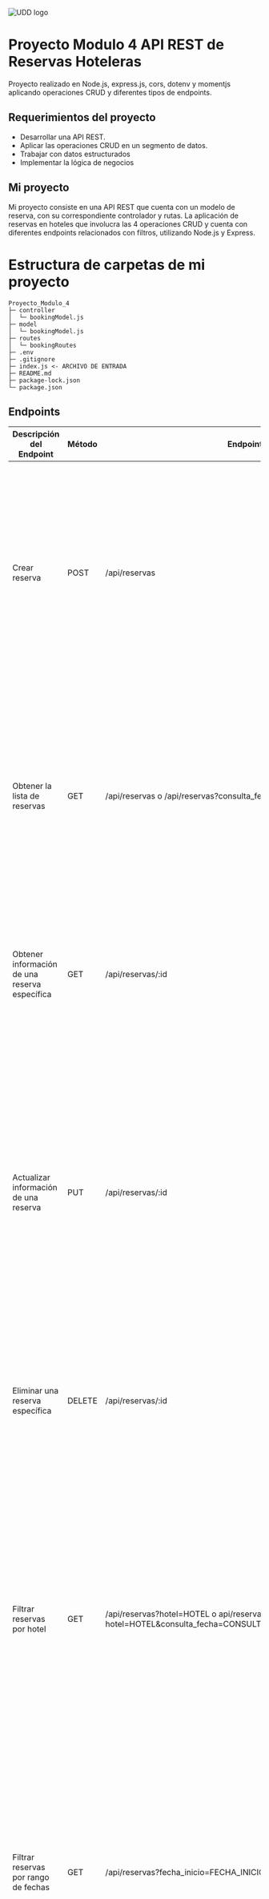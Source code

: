 ![UDD logo](https://github.com/EdduOlv/Proyecto-_Modulo1/assets/156525513/2c9572c9-af59-4edd-a716-f23cc96296b4)


# Proyecto Modulo 4 API REST de Reservas Hoteleras

Proyecto realizado en Node.js, express.js, cors, dotenv y momentjs aplicando operaciones CRUD y diferentes tipos de endpoints.

## Requerimientos del proyecto

 - Desarrollar una API REST.
 - Aplicar las operaciones CRUD en un segmento de datos.
 - Trabajar con datos estructurados
 - Implementar la lógica de negocios

## Mi proyecto

Mi proyecto consiste en una API REST que cuenta con un modelo de reserva, con su correspondiente controlador y rutas.
La aplicación de reservas en hoteles que involucra las 4 operaciones CRUD y cuenta con diferentes endpoints relacionados con filtros, utilizando Node.js y Express.

# Estructura de carpetas de mi proyecto

```
Proyecto_Modulo_4
├─ controller
│  └─ bookingModel.js    
├─ model
│  └─ bookingModel.js 
├─ routes
│  └─ bookingRoutes
├─ .env
├─ .gitignore     
├─ index.js <- ARCHIVO DE ENTRADA
├─ README.md
├─ package-lock.json
└─ package.json

```

## Endpoints 

|Descripción del Endpoint|	Método|	Endpoint|	Información del endpoint|
|-----------------------|----------|----------|-------------|
|Crear reserva	| POST| 	/api/reservas| Este endpoint verifica previamente si existe algún otro usuario con el mismo número o correo, además asegura que las fechas ingresadas sean validas Ej: si están de entrada y salida están revés y si el número de huéspedes corresponde con el tipo de habitación.|
|Obtener la lista de reservas|	GET|	/api/reservas o /api/reservas?consulta_fecha=CONSULTA_FECHA| Este endponit retorna todas las reservas realizadas, y de forma opcional se puede ingresar además una fecha de consulta con el formato "DD-MM-YYYY" para hacer una búsqueda de todas las reservas con fecha de ingreso definida en la query.|
|Obtener información de una reserva específica	|GET|	/api/reservas/:id| Este endponit requiere ingresar como parámetro el id de una reserva para hacer una búsqueda y retorna en la respuesta toda la información de la misma.|
|Actualizar información de una reserva|	PUT|	/api/reservas/:id| Este endponit requiere ingresar como parámetro el id de una reserva para hacer una búsqueda y actualiza la información de la misma añadiendo los cambios escritos en el body, además verifica previamente si existe algún otro usuario con el mismo número o correo, que las fechas ingresadas sean validas y si el número de huéspedes corresponde con el tipo de habitación.|
|Eliminar una reserva específica	|DELETE|	/api/reservas/:id| Este endponit requiere ingresar como parámetro el id de una reserva para hacer una búsqueda y borra la información de la misma.|
|Filtrar reservas por hotel|	GET|	/api/reservas?hotel=HOTEL o api/reservas?hotel=HOTEL&consulta_fecha=CONSULTA_FECHA| Este endponit requiere ingresar una query que indique el nombre del hotel para retornar todas las reservas hechas en dicho hotel, y de forma opcional se puede ingresar además una fecha de consulta con el formato "DD-MM-YYYY" para hacer una búsqueda de todas las reservas del hotel escrito anteriormente, con fecha de ingreso en el mes que fue definido en la query|
|Filtrar reservas por rango de fechas|	GET|	/api/reservas?fecha_inicio=FECHA_INICIO&fecha_fin=FECHA_FIN| Este endponit requiere ingresar una fecha de inicio y otra de fin con el formato "DD-MM-YYYY" para hacer una búsqueda de todas las reservas con fecha de ingreso en el rango de fechas que fue definido en la query.|
|Filtrar reservas por tipo de habitación|	GET|	/api/reservas?tipo_habitacion=TIPO_HABITACION o /api/reservas?tipo_habitacion=TIPO_HABITACION&consulta_fecha=CONSULTA_FECHA|Este endponit requiere ingresar una query que indique el tipo de habitacion para retornar todas las reservas hechas en dicho tipo de habitacion, y de forma opcional se puede ingresar además una fecha de consulta con el formato "DD-MM-YYYY" para hacer una búsqueda de todas las reservas del tipo de habitacion escrito anteriormente, con fecha de ingreso en el mes que fue definido en la query.|
|Filtrar reservas por estado|	GET|	/api/reservas?estado=ESTADO o /api/reservas?estado=ESTADO&consulta_fecha=CONSULTA_FECHA| Este endponit requiere ingresar una query que indique el estado de pago de la reserva para retornar todas las reservas con el estado ingresado (pagado o pendiente), y de forma opcional se puede ingresar además una fecha de consulta con el formato "DD-MM-YYYY" para hacer una búsqueda de todas las reservas con el estado ingresado, con fecha de ingreso en el mes que fue definido en la query.|
|Filtrar reservas por número de huéspedes|	GET|	/api/reservas?num_huespedes=NUM_HUESPEDES o /api/reservas?num_huespedes=NUM_HUESPEDES&consulta_fecha=CONSULTA_FECHA| Este endponit requiere ingresar una query que indique el número de huéspedes para retornar todas las reservas que cuenten con dicha cantidad de personas, y de forma opcional se puede ingresar además una fecha de consulta con el formato "DD-MM-YYYY" para hacer una búsqueda de todas las reservas con el número de huéspedes ingresado, con fecha de ingreso en el mes que fue definido en la query.|


## Configuracion de variables de entorno

```
PORT=3001

```

## Estructura para crear una reserva

```
{
  "hotel": "Paraiso",
  "numGuests": "4",
  "roomCategory": "doble",
  "entryDate": "10-08-20242",
  "egressDate": "22-08-2024",
  "guestName": "Nombre Huesped",
  "guestEmail": "husped@gmail.com",
  "guestPhone": "569 55555555",
  "paymentStatus": "pagado"
}

```
#### Gracias por leer el readme